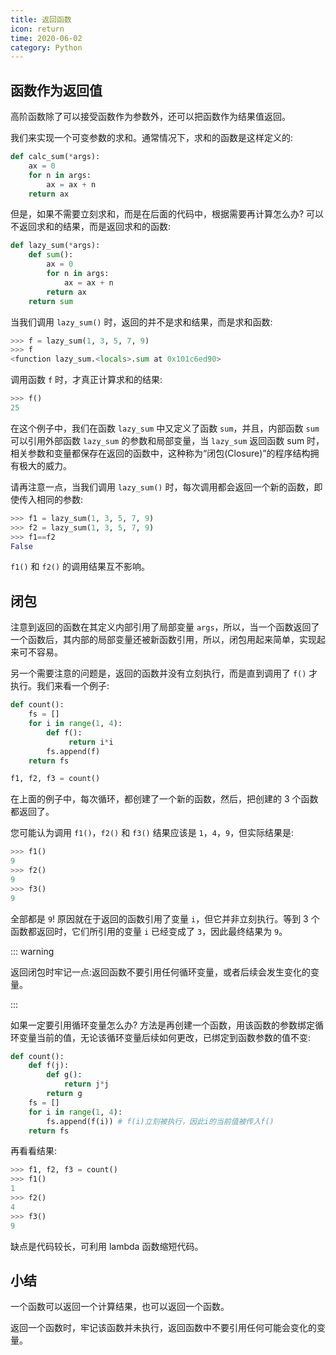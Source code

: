 ```yaml
---
title: 返回函数
icon: return
time: 2020-06-02
category: Python
---
```


## 函数作为返回值

高阶函数除了可以接受函数作为参数外，还可以把函数作为结果值返回。

我们来实现一个可变参数的求和。通常情况下，求和的函数是这样定义的:

```py
def calc_sum(*args):
    ax = 0
    for n in args:
        ax = ax + n
    return ax
```

但是，如果不需要立刻求和，而是在后面的代码中，根据需要再计算怎么办? 可以不返回求和的结果，而是返回求和的函数:

```py
def lazy_sum(*args):
    def sum():
        ax = 0
        for n in args:
            ax = ax + n
        return ax
    return sum
```

当我们调用 `lazy_sum()` 时，返回的并不是求和结果，而是求和函数:

```py
>>> f = lazy_sum(1, 3, 5, 7, 9)
>>> f
<function lazy_sum.<locals>.sum at 0x101c6ed90>
```

调用函数 `f` 时，才真正计算求和的结果:

```py
>>> f()
25
```

在这个例子中，我们在函数 `lazy_sum` 中又定义了函数 `sum`，并且，内部函数 `sum` 可以引用外部函数 `lazy_sum` 的参数和局部变量，当 `lazy_sum` 返回函数 sum 时，相关参数和变量都保存在返回的函数中，这种称为“闭包(Closure)”的程序结构拥有极大的威力。

请再注意一点，当我们调用 `lazy_sum()` 时，每次调用都会返回一个新的函数，即使传入相同的参数:

```py
>>> f1 = lazy_sum(1, 3, 5, 7, 9)
>>> f2 = lazy_sum(1, 3, 5, 7, 9)
>>> f1==f2
False
```

`f1()` 和 `f2()` 的调用结果互不影响。

## 闭包

注意到返回的函数在其定义内部引用了局部变量 `args`，所以，当一个函数返回了一个函数后，其内部的局部变量还被新函数引用，所以，闭包用起来简单，实现起来可不容易。

另一个需要注意的问题是，返回的函数并没有立刻执行，而是直到调用了 `f()` 才执行。我们来看一个例子:

```py
def count():
    fs = []
    for i in range(1, 4):
        def f():
             return i*i
        fs.append(f)
    return fs

f1, f2, f3 = count()
```

在上面的例子中，每次循环，都创建了一个新的函数，然后，把创建的 3 个函数都返回了。

您可能认为调用 `f1()`，`f2()` 和 `f3()` 结果应该是 `1`，`4`，`9`，但实际结果是:

```py
>>> f1()
9
>>> f2()
9
>>> f3()
9
```

全部都是 `9`! 原因就在于返回的函数引用了变量 `i`，但它并非立刻执行。等到 3 个函数都返回时，它们所引用的变量 `i` 已经变成了 `3`，因此最终结果为 `9`。

::: warning

返回闭包时牢记一点:返回函数不要引用任何循环变量，或者后续会发生变化的变量。

:::

如果一定要引用循环变量怎么办? 方法是再创建一个函数，用该函数的参数绑定循环变量当前的值，无论该循环变量后续如何更改，已绑定到函数参数的值不变:

```py
def count():
    def f(j):
        def g():
            return j*j
        return g
    fs = []
    for i in range(1, 4):
        fs.append(f(i)) # f(i)立刻被执行，因此i的当前值被传入f()
    return fs
```

再看看结果:

```py
>>> f1, f2, f3 = count()
>>> f1()
1
>>> f2()
4
>>> f3()
9
```

缺点是代码较长，可利用 lambda 函数缩短代码。

## 小结

一个函数可以返回一个计算结果，也可以返回一个函数。

返回一个函数时，牢记该函数并未执行，返回函数中不要引用任何可能会变化的变量。
